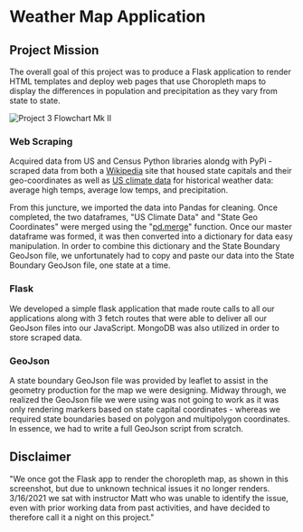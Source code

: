 # Weather Map Application

## Project Mission

The overall goal of this project was to produce a Flask application to render HTML templates and deploy web pages that use Choropleth maps to display the differences in population and precipitation as they vary from state to state.

![Project 3 Flowchart Mk II](https://user-images.githubusercontent.com/72842416/111401356-27bfd880-8697-11eb-84c9-3bf9596d894a.png)

### Web Scraping

Acquired data from US and Census Python libraries alondg with PyPi - scraped data from both a [Wikipedia](https://en.wikipedia.org/wiki/List_of_capitals_in_the_United_States”) site that housed state capitals and their geo-coordinates as well as [US climate data](https://www.usclimatedata.com/climate/) for historical weather data: average high temps, average low temps, and precipitation.

From this juncture, we imported the data into Pandas for cleaning. Once completed, the two dataframes, "US Climate Data" and "State Geo Coordinates" were merged using the "[pd.merge](https://pandas.pydata.org/pandas-docs/stable/reference/api/pandas.DataFrame.merge.html)" function. Once our master dataframe was formed, it was then converted into a dictionary for data easy manipulation. In order to combine this dictionary and the State Boundary GeoJson file, we unfortunately had to copy and paste our data into the State Boundary GeoJson file, one state at a time.

### Flask

We developed a simple flask application that made route calls to all our applications along with 3 fetch routes that were able to deliver all our GeoJson files into our JavaScript. MongoDB was also utilized in order to store scraped data.

### GeoJson

A state boundary GeoJson file was provided by leaflet to assist in the geometry production for the map we were designing. Midway through, we realized the GeoJson file we were using was not going to work as it was only rendering markers based on state capital coordinates - whereas we required state boundaries based on polygon and multipolygon coordinates. In essence, we had to write a full GeoJson script from scratch.


## Disclaimer

"We once got the Flask app to render the choropleth map, as shown in this screenshot, but due to unknown technical issues it no longer renders. 3/16/2021 we sat with instructor Matt who was unable to identify the issue, even with prior working data from past activities, and have decided to therefore call it a night on this project."






